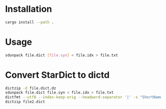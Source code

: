# Installation

```sh
cargo install --path .
```

# Usage

```sh
sdunpack file.dict [file.syn] < file.idx > file.txt
```

# Convert StarDict to dictd

```sh
dictzip -d file.dict.dz
sdunpack file.dict file.syn < file.idx > file.txt
dictfmt --utf8 --index-keep-orig --headword-separator '|' -s "ShortName" -u "URL" -t file2 < file.txt
dictzip file2.dict
```

